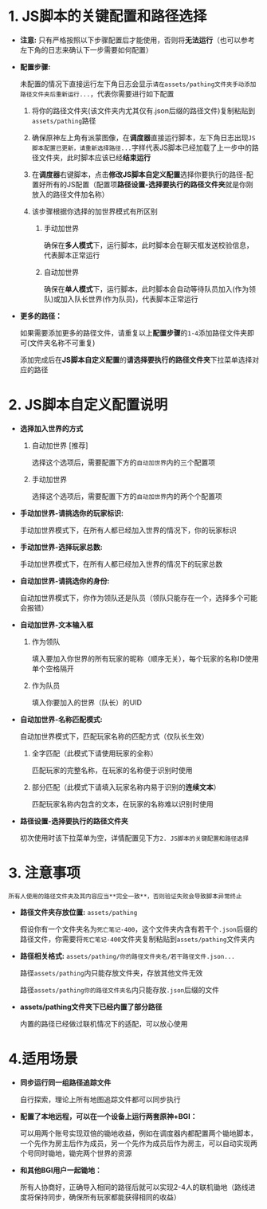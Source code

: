 # 1. JS脚本的关键配置和路径选择

 - **注意:**
	只有严格按照以下步骤配置后才能使用，否则将**无法运行**（也可以参考左下角的日志来确认下一步需要如何配置）

 - **配置步骤:** 
	
	未配置的情况下直接运行左下角日志会显示```请在assets/pathing文件夹手动添加路径文件夹后重新运行...```，代表你需要进行如下配置
	
	1. 将你的路径文件夹(该文件夹内尤其仅有.json后缀的路径文件)复制粘贴到```assets/pathing```路径
	
	2. 确保原神左上角有派蒙图像，在**调度器**直接运行脚本，左下角日志出现```JS脚本配置已更新，请重新选择路径...```字样代表JS脚本已经加载了上一步中的路径文件夹，此时脚本应该已经**结束运行**
	
	3. 在**调度器**右键脚本，点击**修改JS脚本自定义配置**选择你要执行的路径-配置好所有的JS配置（配置项**路径设置-选择要执行的路径文件夹**就是你刚放入的路径文件加名称）
	
	4. 该步骤根据你选择的加世界模式有所区别
	
		1. 手动加世界
	 
			确保在**多人模式**下，运行脚本，此时脚本会在聊天框发送校验信息，代表脚本正常运行
		
		2. 自动加世界
		
			确保在**单人模式**下，运行脚本，此时脚本会自动等待队员加入(作为领队)或加入队长世界(作为队员)，代表脚本正常运行
	
		

 - **更多的路径：**
	
	如果需要添加更多的路径文件，请重复以上**配置步骤**的```1-4```添加路径文件夹即可(文件夹名称不可重复)
	
	添加完成后在**JS脚本自定义配置**的**请选择要执行的路径文件夹**下拉菜单选择对应的路径

# 2. JS脚本自定义配置说明

 - **选择加入世界的方式**
 
	1. 自动加世界 \[推荐\]
		
		选择这个选项后，需要配置下方的```自动加世界```内的三个配置项
	
	2. 手动加世界
	
		选择这个选项后，需要配置下方的```自动加世界```内的两个个配置项

 - **手动加世界-请挑选你的玩家标识:**
 
	手动加世界模式下，在所有人都已经加入世界的情况下，你的玩家标识

 - **手动加世界-选择玩家总数:**
 
	手动加世界模式下，在所有人都已经加入世界的情况下的玩家总数

 - **自动加世界-请挑选你的身份:**
 
	自动加世界模式下，你作为领队还是队员（领队只能存在一个，选择多个可能会报错）

 - **自动加世界-文本输入框**
 
	1. 作为领队
	
		填入要加入你世界的所有玩家的昵称（顺序无关），每个玩家的名称ID使用单个空格隔开
	
	2. 作为队员
	
		填入你要加入的世界（队长）的UID
	
 - **自动加世界-名称匹配模式:**
 
	自动加世界模式下，匹配玩家名称的匹配方式（仅队长生效）
	
	1. 全字匹配（此模式下请使用玩家的全称）
	
		匹配玩家的完整名称，在玩家的名称便于识别时使用
	
	2. 部分匹配（此模式下请填入玩家名称内易于识别的**连续文本**）
	
		匹配玩家名称内包含的文本，在玩家的名称难以识别时使用
 
 - **路径设置-选择要执行的路径文件夹**
 
	初次使用时该下拉菜单为空，详情配置见下方```2. JS脚本的关键配置和路径选择```

# 3. 注意事项

	所有人使用的路径文件夹及其内容应当**完全一致**，否则验证失败会导致脚本异常终止

 - **路径文件夹存放位置:** ```assets/pathing```

	假设你有一个文件夹名为```死亡笔记-400```，这个文件夹内含有若干个```.json```后缀的路径文件，你需要将```死亡笔记-400```文件夹复制粘贴到```assets/pathing```文件夹内
	
 - **路径相关格式:** ```assets/pathing/你的路径文件夹名/若干路径文件.json...```
 
	路径```assets/pathing```内只能存放文件夹，存放其他文件无效
	
	路径```assets/pathing你的路径文件夹名```内只能存放```.json```后缀的文件

 - **assets/pathing文件夹下已经内置了部分路径**
	
	内置的路径已经做过联机情况下的适配，可以放心使用

# 4.适用场景

 - **同步运行同一组路径追踪文件**
 
	自行探索，理论上所有地图追踪文件都可以同步执行

 - **配置了本地远程，可以在一个设备上运行两套原神+BGI：**
 
	可以用两个账号实现双倍的锄地收益，例如在调度器内都配置两个锄地脚本，一个先作为房主后作为成员，另一个先作为成员后作为房主，可以自动实现两个号同时锄地，锄完两个世界的资源
	
 - **和其他BGI用户一起锄地：**
 
	所有人协商好，正确导入相同的路径后就可以实现2-4人的联机锄地（路线进度将保持同步，确保所有玩家都能获得相同的收益）